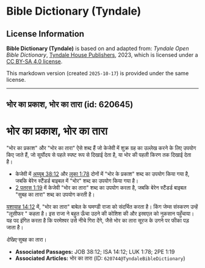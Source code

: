 # Bible Dictionary (Tyndale)

## License Information

**Bible Dictionary (Tyndale)** is based on and adapted from: _Tyndale Open Bible Dictionary_, [Tyndale House Publishers](https://tyndaleopenresources.com/), 2023, which is licensed under a [CC BY-SA 4.0 license](https://creativecommons.org/licenses/by-sa/4.0/legalcode.en).

This markdown version (created `2025-10-17`) is provided under the same license.



--------------------------------

## भोर का प्रकाश, भोर का तारा (id: 620645)

भोर का प्रकाश, भोर का तारा
==========================

"भोर का प्रकाश" और "भोर का तारा"  ऐसे शब्द हैं जो केजेवी में शुक्र ग्रह का उल्लेख करने के लिए उपयोग किए जाते हैं, जो सूर्योदय से पहले स्पष्ट रूप से दिखाई देता है, या भोर की पहली किरण तक दिखाई देता है। 

* केजेवी में [अय्यूब 38:12](https://ref.ly/Job38:12) और [लूका 1:78](https://ref.ly/Luke1:78) दोनों में "भोर के प्रकाश" शब्द का उपयोग किया गया है, जबकि बेरेन स्टैंडर्ड बाइबल में "भोर" शब्द का उपयोग किया गया है।
* [2 पतरस 1:19](https://ref.ly/2Pet1:19) में केजेवी "भोर का तारा" शब्द का उपयोग करता है, जबकि बेरेन स्टैंडर्ड बाइबल "सुबह का तारा" शब्द का उपयोग करती है।

[यशायाह 14:12](https://ref.ly/Isa14:12) में, "भोर का तारा" बाबेल के घमण्डी राजा को संदर्भित करता है। किंग जेम्स संस्करण उन्हें "लूसीफर " कहता है। इस राजा ने बहुत ऊँचा उठने की कोशिश की और इस्राएल को नुकसान पहुँचाया। यह पद इंगित करता है कि परमेश्वर उसे नीचे गिरा देंगे, जैसे भोर का तारा सूरज के उगने पर फीका पड़ जाता है।

*देखिए* सुबह का तारा।

* **Associated Passages:** JOB 38:12; ISA 14:12; LUK 1:78; 2PE 1:19
* **Associated Articles:** भोर का तारा (ID: `620744@TyndaleBibleDictionary`)

